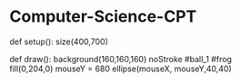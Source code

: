 # Computer-Science-CPT

def setup():
    size(400,700)
    
def draw():
    background(160,160,160)
    noStroke
#ball_1
#frog    
    fill(0,204,0)
    mouseY = 680
    ellipse(mouseX, mouseY,40,40)
